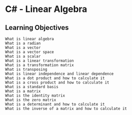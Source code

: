 # C# - Linear Algebra

## Learning Objectives

    What is linear algebra
    What is a radian
    What is a vector
    What is a vector space
    What is a scalar
    What is a linear transformation
    What is a transformation matrix
    What is transposing
    What is linear independence and linear dependence
    What is a dot product and how to calculate it
    What is a cross product and how to calculate it
    What is a standard basis
    What is a matrix
    What is the identity matrix
    What is the zero matrix
    What is a determinant and how to calculate it
    What is the inverse of a matrix and how to calculate it